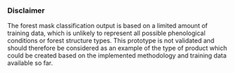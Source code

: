 ### Disclaimer

The forest mask classification output is based on a limited amount of training data, which is unlikely to represent all possible phenological conditions or forest structure types. 
This prototype is not validated and should therefore be considered as an example of the type of product which could be created based on the implemented methodology and training data available so far.
